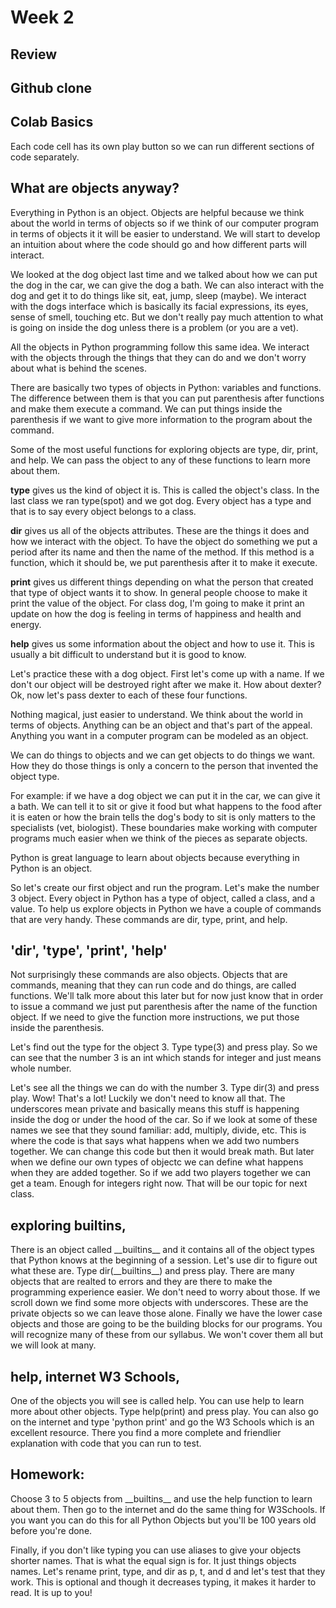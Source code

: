 # Week 2
## Review
## Github clone
## Colab Basics
Each code cell has its own play button so we can run different sections of code separately.

## What are objects anyway?
Everything in Python is an object.  Objects are helpful because we think about the world in terms of objects so if we think of our computer program in terms of objects it it will be easier to understand.  We will start to develop an intuition about where the code should go and how different parts will interact.

We looked at the dog object last time and we talked about how we can put the dog in the  car, we can give the dog a bath.  We can also interact with the dog and get it to do things like sit, eat, jump, sleep (maybe).  We interact with the dogs interface which is basically its facial expressions, its eyes, sense of smell, touching etc.  But we don't really pay much attention to what is going on inside the dog unless there is a problem (or you are a vet).

All the objects in Python programming follow this same idea.  We interact with the objects through the things that they can do and we don't worry about what is behind the scenes.  

There are basically two types of objects in Python: variables and functions.  The difference between them is that you can put parenthesis after functions and make them execute a command.  We can put things inside the parenthesis if we want to give more information to the program about the command.

Some of the most useful functions for exploring objects are type, dir, print, and help.  We can pass the object to any of these functions to learn more about them.  

__type__ gives us the kind of object it is.  This is called the object's class.  In the last class we ran type(spot) and we got dog.  Every object has a type and that is to say every object belongs to a class.

__dir__ gives us all of the objects attributes.  These are the  things it does and how we interact with the object.  To have the object do something we put a period after its name and then the name of the method.  If this method is a function, which it should be, we put parenthesis after it to make it execute.

__print__ gives us different things depending on what the person that created that type of object wants it to show.  In general people choose to make it print the value of the object.  For class dog, I'm going to make it print an update on how the dog is feeling in terms of happiness and health and energy.

__help__ gives us some information about the object and how to use it.  This is usually a bit difficult to understand but it is good to know.

Let's practice these with a dog object.  First let's come up with a name.  If we don't our object will be destroyed right after we make it.  How about dexter?
Ok, now let's pass dexter to each of these four functions.


Nothing magical, just easier to understand.  We think about the world in terms of objects.
Anything can be an object and that's part of the appeal.  Anything you want in a computer program can be modeled as an object.

We can do things to objects and we can get objects to do things we want.  How they do those things is only a concern to the person that invented the object type.

For example: if we have a dog object we can put it in the car, we can give it a bath.  We can tell it to sit or give it food but what happens to the food after it 
is eaten or how the brain tells the dog's body to sit is only matters to the specialists (vet, biologist).  These boundaries make working with computer programs much easier when we think of the pieces as separate objects.

Python is great language to learn about objects because everything in Python is an object.

So let's create our first object and run the program.  Let's make the number 3 object.  Every object in Python has a type of object, called a class, and a value.  To help us explore objects in Python we have a couple of commands that are very handy.  These commands are dir, type, print, and help.
## 'dir', 'type', 'print', 'help'
Not surprisingly these commands are also objects.  Objects that are commands, meaning that they can run code and do things, are called functions.  We'll talk more about this later but for now just know that in order to issue a command we just put parenthesis after the name of the function object.  If we need to give the function more instructions, we put those inside the parenthesis.  

Let's find out the type for the object 3.  Type type(3) and press play.  So we can see that the number 3 is an int which stands for integer and just means whole number.  

Let's see all the things we can do with the number 3.  Type dir(3) and press play.  Wow!  That's a lot!  Luckily we don't need to know all that.  The underscores mean private and basically means this stuff is happening inside the dog or under the hood of the car.  So if we look at some of these names we see that they sound familiar: add, multiply, divide, etc.  This is where the  code is that says what happens when we add two numbers together.  We can change this code but then it  would break math.  But later when we define our own types of objectc we can define what happens when they are added together.  So if we add two players together we can get a team.  Enough for integers right now.  That will be our topic for next class.

## exploring builtins, 
There is an object called \_\_builtins\_\_ and it contains all of the object types  that Python knows at the beginning of a session.  Let's use dir to figure out what these are.  Type dir(\_\_builtins\_\_) and press play.  There are many objects that are realted to errors and they are there to make the programming experience easier.  We don't need to worry about  those.  If we scroll down we find some more objects with underscores.  These are the private objects so we can leave those alone.  Finally we have the lower case objects and those are going to be the building blocks for our programs.  You will recognize many of these from our syllabus.  We won't cover them all but we will look at many.   

## help, internet W3 Schools, 
One of the objects you will see is called help.  You can use help to learn more about other objects.  Type help(print) and press play.  You can also go on the internet and type 'python print' and go the W3 Schools which is an excellent resource.  There you find a more complete and friendlier explanation with code that you can run to test.

## Homework:
Choose 3 to 5 objects from \_\_builtins\_\_ and use the help function to learn about them.  Then go to the internet and do the same thing for W3Schools.  If you want you can do this for all Python Objects but you'll be 100 years old before you're done.

Finally, if you don't like typing you can use aliases to give your objects shorter names.  That is what the equal sign is for.  It just things objects names.  Let's rename print, type, and dir as p, t, and d and let's test that they work.  This is optional and though it decreases typing, it makes it harder to read.  It is up to you!
